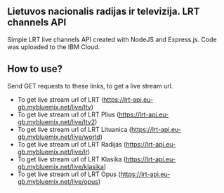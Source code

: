 ## Lietuvos nacionalis radijas ir televizija. LRT channels API  
Simple LRT live channels API created with NodeJS and Express.js. Code was uploaded to the IBM Cloud.

## How to use?
Send GET requests to these links, to get a live stream url. 
 - To get live stream url of LRT (https://lrt-api.eu-gb.mybluemix.net/live/ltv)
 - To get live stream url of LRT Plius (https://lrt-api.eu-gb.mybluemix.net/live/ltv2) 
 - To get live stream url of LRT Lituanica (https://lrt-api.eu-gb.mybluemix.net/live/world)
 - To get live stream url of LRT Radijas (https://lrt-api.eu-gb.mybluemix.net/live/lr) 
 - To get live stream url of LRT Klasika (https://lrt-api.eu-gb.mybluemix.net/live/klasika)
 - To get live stream url of LRT Opus (https://lrt-api.eu-gb.mybluemix.net/live/opus) 
 
